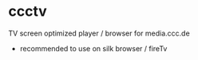 # ccctv
TV screen optimized player / browser for media.ccc.de
- recommended to use on silk browser / fireTv
